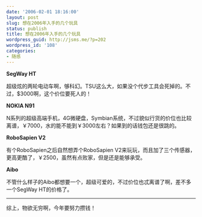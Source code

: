 ```yaml
---
date: '2006-02-01 18:16:00'
layout: post
slug: 想在2006年入手的几个玩具
status: publish
title: 想在2006年入手的几个玩具
wordpress_guid: http://jsms.me/?p=202
wordpress_id: '108'
categories:
- 随感
---
```


**SegWay HT**


超级炫的两轮电动车啊，够科幻。TSU这么大，如果没个代步工具会死掉的。不过，$3000啊，这个价位要死人的！


**NOKIA N91**


N系列的超级高端手机，4G微硬盘，Symbian系统，不过貌似行货的价位也比较离谱，￥7000，水的能不能到￥3000左右？如果到的话钱包还是很跳的。


**RoboSapien V2**


有个RoboSapien之后自然想弄个RoboSapien V2来玩玩，而且加了三个传感器，更高更酷了，￥2500，虽然有点败家，但是还是能够承受。


**Aibo**


不管什么样子的Aibo都想要一个，超级可爱的，不过价位也忒离谱了啊，差不多一个SegWay HT的价格了。





* * *







综上，物欲无穷啊，今年要努力攒钱！
